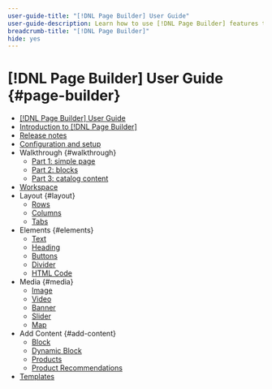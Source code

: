 ```yaml
---
user-guide-title: "[!DNL Page Builder] User Guide"
user-guide-description: Learn how to use [!DNL Page Builder] features to create content-rich pages with custom layouts that enhance your visual storytelling, and drive customer engagement and loyalty.
breadcrumb-title: "[!DNL Page Builder]"
hide: yes
---
```


# [!DNL Page Builder] User Guide {#page-builder}

- [[!DNL Page Builder] User Guide](guide-overview.md)
- [Introduction to [!DNL Page Builder]](introduction.md)
- [Release notes](release-notes.md)
- [Configuration and setup](setup.md)
- Walkthrough {#walkthrough}
  - [Part 1: simple page](1-simple-page.md)
  - [Part 2: blocks](2-blocks.md)
  - [Part 3: catalog content](3-catalog-content.md)
- [Workspace](workspace.md)
- Layout {#layout}
  - [Rows](row.md)
  - [Columns](column.md)
  - [Tabs](tabs.md)
- Elements {#elements}
  - [Text](text.md)
  - [Heading](heading.md)
  - [Buttons](buttons.md)
  - [Divider](divider.md)
  - [HTML Code](html-code.md)
- Media {#media}
  - [Image](image.md)
  - [Video](video.md)
  - [Banner](banner.md)
  - [Slider](slider.md)
  - [Map](map.md)
- Add Content {#add-content}
  - [Block](block.md)
  - [Dynamic Block](dynamic-block.md)
  - [Products](products.md)
  - [Product Recommendations](recommendations.md)
- [Templates](templates.md)